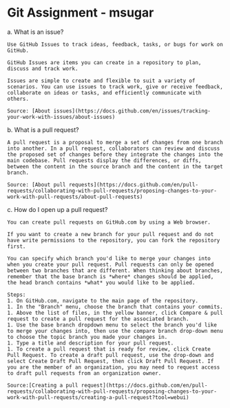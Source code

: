 # Git Assignment - msugar

a. What is an issue?

	Use GitHub Issues to track ideas, feedback, tasks, or bugs for work on GitHub.

	GitHub Issues are items you can create in a repository to plan, discuss and track work.

	Issues are simple to create and flexible to suit a variety of scenarios. You can use issues to track work, give or receive feedback, collaborate on ideas or tasks, and efficiently communicate with others.

	Source: [About issues](https://docs.github.com/en/issues/tracking-your-work-with-issues/about-issues)


b. What is a pull request?

	A pull request is a proposal to merge a set of changes from one branch into another. In a pull request, collaborators can review and discuss the proposed set of changes before they integrate the changes into the main codebase. Pull requests display the differences, or diffs, between the content in the source branch and the content in the target branch.

	Source: [About pull requests](https://docs.github.com/en/pull-requests/collaborating-with-pull-requests/proposing-changes-to-your-work-with-pull-requests/about-pull-requests)


c. How do I open up a pull request?

	You can create pull requests on GitHub.com by using a Web browser.

	If you want to create a new branch for your pull request and do not have write permissions to the repository, you can fork the repository first.

	You can specify which branch you'd like to merge your changes into when you create your pull request. Pull requests can only be opened between two branches that are different. When thinking about branches, remember that the base branch is *where* changes should be applied, the head branch contains *what* you would like to be applied.

	Steps:
	1. On GitHub.com, navigate to the main page of the repository.
	1. In the "Branch" menu, choose the branch that contains your commits.
	1. Above the list of files, in the yellow banner, click Compare & pull request to create a pull request for the associated branch.
	1. Use the base branch dropdown menu to select the branch you'd like to merge your changes into, then use the compare branch drop-down menu to choose the topic branch you made your changes in.
	1. Type a title and description for your pull request.
	1. To create a pull request that is ready for review, click Create Pull Request. To create a draft pull request, use the drop-down and select Create Draft Pull Request, then click Draft Pull Request. If you are the member of an organization, you may need to request access to draft pull requests from an organization owner. 

	Source:[Creating a pull request](https://docs.github.com/en/pull-requests/collaborating-with-pull-requests/proposing-changes-to-your-work-with-pull-requests/creating-a-pull-request?tool=webui) 


